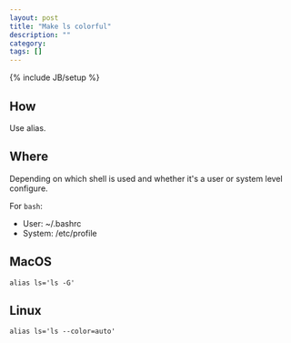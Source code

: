 ```yaml
---
layout: post
title: "Make ls colorful"
description: ""
category: 
tags: []
---
```

{% include JB/setup %}

## How

Use alias.

## Where

Depending on which shell is used and whether it's a user or system level configure.

For `bash`:

- User: ~/.bashrc
- System: /etc/profile

## MacOS

    alias ls='ls -G'

## Linux

    alias ls='ls --color=auto'
